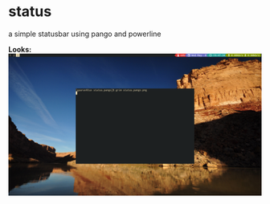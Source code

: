 # status
a simple statusbar using pango and powerline

**Looks:**
![Alt text](status_pango.png?raw=true "status_pango")

